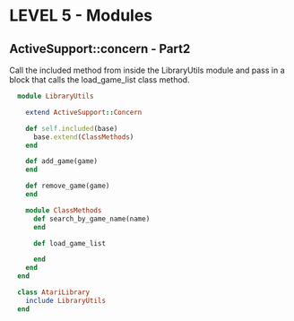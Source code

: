 LEVEL 5 - Modules
=================

ActiveSupport::concern - Part2
------------------------------

Call the included method from inside the LibraryUtils module and pass in a block that calls the load_game_list class method.

```ruby
  module LibraryUtils

    extend ActiveSupport::Concern

    def self.included(base)
      base.extend(ClassMethods)
    end

    def add_game(game)
    end

    def remove_game(game)
    end

    module ClassMethods
      def search_by_game_name(name)
      end

      def load_game_list

      end
    end
  end

  class AtariLibrary
    include LibraryUtils
  end
```
